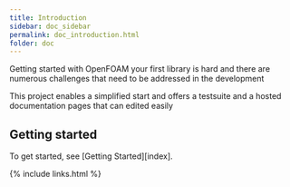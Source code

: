 ```yaml
---
title: Introduction
sidebar: doc_sidebar
permalink: doc_introduction.html
folder: doc
---
```


Getting started with OpenFOAM your first library is hard and there are numerous challenges that need to be addressed in the development

This project enables a simplified start and offers a testsuite and a hosted documentation pages that can edited easily

## Getting started

To get started, see [Getting Started][index].

{% include links.html %}
